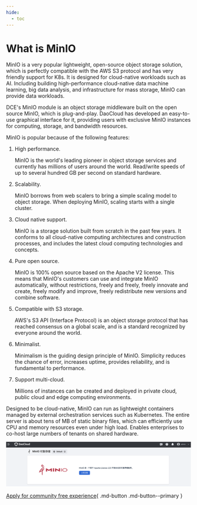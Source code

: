 ```yaml
---
hide:
  - toc
---
```


# What is MinIO

MinIO is a very popular lightweight, open-source object storage solution, which is perfectly compatible with the AWS S3 protocol and has very friendly support for K8s. It is designed for cloud-native workloads such as AI.
Including building high-performance cloud-native data machine learning, big data analysis, and infrastructure for mass storage, MinIO can provide data workloads.

DCE's MinIO module is an object storage middleware built on the open source MinIO, which is plug-and-play.
DaoCloud has developed an easy-to-use graphical interface for it, providing users with exclusive MinIO instances for computing, storage, and bandwidth resources.

MinIO is popular because of the following features:

1. High performance.

    MinIO is the world's leading pioneer in object storage services and currently has millions of users around the world. Read/write speeds of up to several hundred GB per second on standard hardware.

2. Scalability.

    MinIO borrows from web scalers to bring a simple scaling model to object storage. When deploying MinIO, scaling starts with a single cluster.

3. Cloud native support.

    MinIO is a storage solution built from scratch in the past few years. It conforms to all cloud-native computing architectures and construction processes, and includes the latest cloud computing technologies and concepts.

4. Pure open source.

    MinIO is 100% open source based on the Apache V2 license. This means that MinIO's customers can use and integrate MinIO automatically, without restrictions, freely and freely, freely innovate and create, freely modify and improve, freely redistribute new versions and combine software.

5. Compatible with S3 storage.

    AWS's S3 API (Interface Protocol) is an object storage protocol that has reached consensus on a global scale, and is a standard recognized by everyone around the world.

6. Minimalist.
   
    Minimalism is the guiding design principle of MinIO. Simplicity reduces the chance of error, increases uptime, provides reliability, and is fundamental to performance.

7. Support multi-cloud.

    Millions of instances can be created and deployed in private cloud, public cloud and edge computing environments.

Designed to be cloud-native, MinIO can run as lightweight containers managed by external orchestration services such as Kubernetes.
The entire server is about tens of MB of static binary files, which can efficiently use CPU and memory resources even under high load.
Enables enterprises to co-host large numbers of tenants on shared hardware.

![MinIO main interface](../images/what01.png)

[Apply for community free experience](../../../dce/license0.md){ .md-button .md-button--primary }